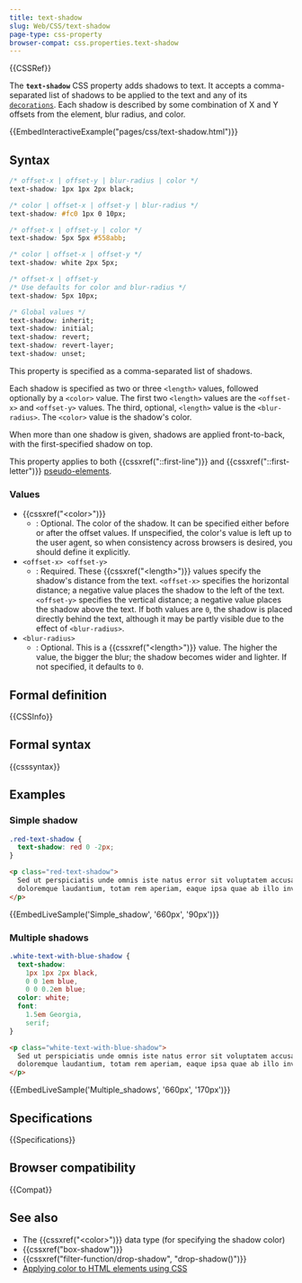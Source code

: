 ```yaml
---
title: text-shadow
slug: Web/CSS/text-shadow
page-type: css-property
browser-compat: css.properties.text-shadow
---
```


{{CSSRef}}

The **`text-shadow`** CSS property adds shadows to text. It accepts a comma-separated list of shadows to be applied to the text and any of its [`decorations`](/en-US/docs/Web/CSS/text-decoration). Each shadow is described by some combination of X and Y offsets from the element, blur radius, and color.

{{EmbedInteractiveExample("pages/css/text-shadow.html")}}

## Syntax

```css
/* offset-x | offset-y | blur-radius | color */
text-shadow: 1px 1px 2px black;

/* color | offset-x | offset-y | blur-radius */
text-shadow: #fc0 1px 0 10px;

/* offset-x | offset-y | color */
text-shadow: 5px 5px #558abb;

/* color | offset-x | offset-y */
text-shadow: white 2px 5px;

/* offset-x | offset-y
/* Use defaults for color and blur-radius */
text-shadow: 5px 10px;

/* Global values */
text-shadow: inherit;
text-shadow: initial;
text-shadow: revert;
text-shadow: revert-layer;
text-shadow: unset;
```

This property is specified as a comma-separated list of shadows.

Each shadow is specified as two or three `<length>` values, followed optionally by a `<color>` value. The first two `<length>` values are the `<offset-x>` and `<offset-y>` values. The third, optional, `<length>` value is the `<blur-radius>`. The `<color>` value is the shadow's color.

When more than one shadow is given, shadows are applied front-to-back, with the first-specified shadow on top.

This property applies to both {{cssxref("::first-line")}} and {{cssxref("::first-letter")}} [pseudo-elements](/en-US/docs/Web/CSS/Pseudo-elements).

### Values

- {{cssxref("&lt;color&gt;")}}
  - : Optional. The color of the shadow. It can be specified either before or after the offset values. If unspecified, the color's value is left up to the user agent, so when consistency across browsers is desired, you should define it explicitly.
- `<offset-x> <offset-y>`
  - : Required. These {{cssxref("&lt;length&gt;")}} values specify the shadow's distance from the text. `<offset-x>` specifies the horizontal distance; a negative value places the shadow to the left of the text. `<offset-y>` specifies the vertical distance; a negative value places the shadow above the text. If both values are `0`, the shadow is placed directly behind the text, although it may be partly visible due to the effect of `<blur-radius>`.
- `<blur-radius>`
  - : Optional. This is a {{cssxref("&lt;length&gt;")}} value. The higher the value, the bigger the blur; the shadow becomes wider and lighter. If not specified, it defaults to `0`.

## Formal definition

{{CSSInfo}}

## Formal syntax

{{csssyntax}}

## Examples

### Simple shadow

```css
.red-text-shadow {
  text-shadow: red 0 -2px;
}
```

```html
<p class="red-text-shadow">
  Sed ut perspiciatis unde omnis iste natus error sit voluptatem accusantium
  doloremque laudantium, totam rem aperiam, eaque ipsa quae ab illo inventore.
</p>
```

{{EmbedLiveSample('Simple_shadow', '660px', '90px')}}

### Multiple shadows

```css
.white-text-with-blue-shadow {
  text-shadow:
    1px 1px 2px black,
    0 0 1em blue,
    0 0 0.2em blue;
  color: white;
  font:
    1.5em Georgia,
    serif;
}
```

```html
<p class="white-text-with-blue-shadow">
  Sed ut perspiciatis unde omnis iste natus error sit voluptatem accusantium
  doloremque laudantium, totam rem aperiam, eaque ipsa quae ab illo inventore.
</p>
```

{{EmbedLiveSample('Multiple_shadows', '660px', '170px')}}

## Specifications

{{Specifications}}

## Browser compatibility

{{Compat}}

## See also

- The {{cssxref("&lt;color&gt;")}} data type (for specifying the shadow color)
- {{cssxref("box-shadow")}}
- {{cssxref("filter-function/drop-shadow", "drop-shadow()")}}
- [Applying color to HTML elements using CSS](/en-US/docs/Web/CSS/CSS_colors/Applying_color)
